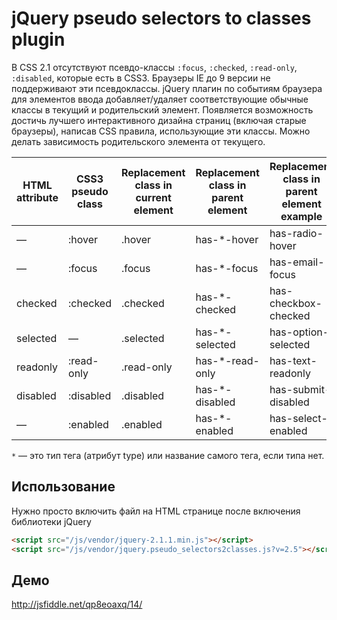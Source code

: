 # jQuery pseudo selectors to classes plugin

В CSS 2.1 отсутствуют псевдо-классы `:focus`, `:checked`, `:read-only`, `:disabled`, которые есть в CSS3.
Браузеры IE до 9 версии не поддерживают эти псевдоклассы. jQuery плагин по событиям браузера для элементов ввода добавляет/удаляет соответствующие обычные классы в текущий и родительский элемент. Появляется возможность достичь лучшего интерактивного дизайна страниц (включая старые браузеры), написав CSS правила, использующие эти классы. Можно делать зависимость родительского элемента от текущего.

HTML<br> attribute | CSS3<br>	pseudo class | Replacement<br> class in<br>	current element | Replacement<br> class in<br> parent element | Replacement<br> class in<br> parent element example
---       | ---       | ---         | ---             | ---         
—			    |:hover			|.hover			  |has-*-hover			|has-radio-hover
—			    |:focus			|.focus			  |has-*-focus			|has-email-focus
checked		|:checked		|.checked		  |has-*-checked		|has-checkbox-checked
selected	|—				  |.selected		|has-*-selected		|has-option-selected
readonly	|:read-only	|.read-only		|has-*-read-only	|has-text-readonly
disabled	|:disabled	|.disabled		|has-*-disabled		|has-submit-disabled
—			    |:enabled		|.enabled		  |has-*-enabled		|has-select-enabled

`*` — это тип тега (атрибут type) или название самого тега, если типа нет.

## Использование

Нужно просто включить файл на HTML странице после включения библиотеки jQuery

```html
<script src="/js/vendor/jquery-2.1.1.min.js"></script>
<script src="/js/vendor/jquery.pseudo_selectors2classes.js?v=2.5"></script>
```

## Демо

http://jsfiddle.net/qp8eoaxq/14/
